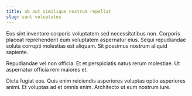 ```yaml
---
title: ab aut similique nostrum repellat
slug: sunt voluptates
---
```


Eos sint inventore corporis voluptatem sed necessitatibus non. Corporis placeat reprehenderit eum voluptatem aspernatur eius. Sequi repudiandae soluta corrupti molestias est aliquam. Sit possimus nostrum aliquid sapiente.

Repudiandae vel non officia. Et et perspiciatis natus rerum molestiae. Ut aspernatur officia rem maiores et.

Dicta fugiat eos. Quis enim reiciendis asperiores voluptas optio asperiores animi. Et voluptas ad et omnis enim. Architecto ut eum nostrum iure.
